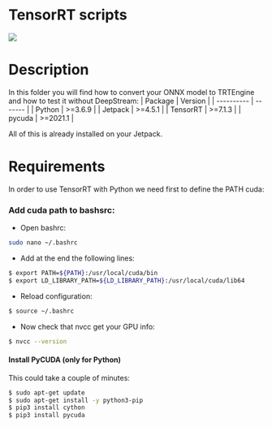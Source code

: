 # TensorRT scripts
![](https://d15shllkswkct0.cloudfront.net/wp-content/blogs.dir/1/files/2019/09/NV_TensorRT_Visual_2C_RGB-625x625-1.png)

# Description
In this folder you will find how to convert your ONNX model to TRTEngine and how to test it without DeepStream:
| Package    | Version   |
| ---------- | -------   |
| Python     | >=3.6.9   |
| Jetpack    | >=4.5.1   |
| TensorRT   | >=7.1.3   |
| pycuda     | >=2021.1  |

All of this is already installed on your Jetpack.

# Requirements
In order to use TensorRT with Python we need first to define the PATH cuda:
### Add cuda path to bashsrc:
- Open bashrc:
```sh
sudo nano ~/.bashrc
```
- Add at the end the following lines:
```sh
$ export PATH=${PATH}:/usr/local/cuda/bin
$ export LD_LIBRARY_PATH=${LD_LIBRARY_PATH}:/usr/local/cuda/lib64
```
- Reload configuration:
```sh
$ source ~/.bashrc
```
- Now check that nvcc get your GPU info:
```sh
$ nvcc --version
```
#### Install PyCUDA (only for Python)
This could take a couple of minutes:
```sh
$ sudo apt-get update
$ sudo apt-get install -y python3-pip
$ pip3 install cython
$ pip3 install pycuda
```
